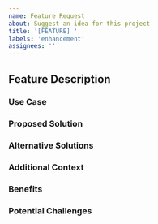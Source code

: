 ```yaml
---
name: Feature Request
about: Suggest an idea for this project
title: '[FEATURE] '
labels: 'enhancement'
assignees: ''
---
```


## Feature Description
<!-- A clear and concise description of what feature you'd like -->

### Use Case
<!-- Describe the use case for this feature -->

### Proposed Solution
<!-- Describe how you think this could be implemented -->

### Alternative Solutions
<!-- Describe any alternative solutions you've considered -->

### Additional Context
<!-- Add any other context or screenshots about the feature request here -->

### Benefits
<!-- Describe the benefits this feature would bring to users -->

### Potential Challenges
<!-- List any potential challenges or considerations for implementing this feature -->
